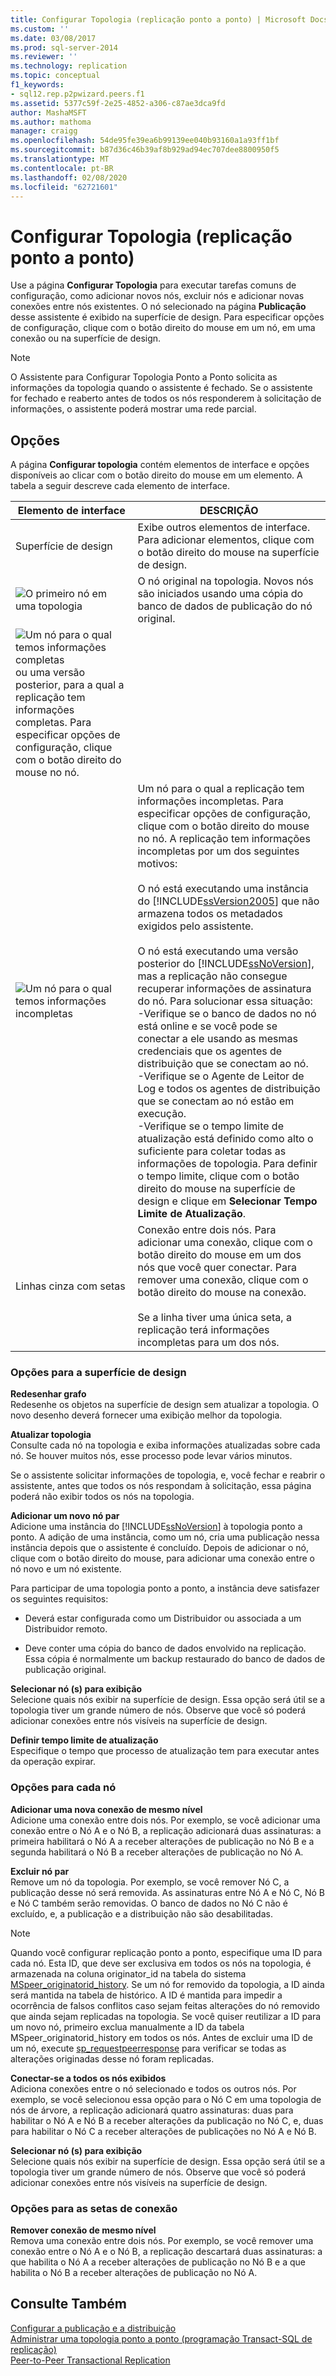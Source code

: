 ```yaml
---
title: Configurar Topologia (replicação ponto a ponto) | Microsoft Docs
ms.custom: ''
ms.date: 03/08/2017
ms.prod: sql-server-2014
ms.reviewer: ''
ms.technology: replication
ms.topic: conceptual
f1_keywords:
- sql12.rep.p2pwizard.peers.f1
ms.assetid: 5377c59f-2e25-4852-a306-c87ae3dca9fd
author: MashaMSFT
ms.author: mathoma
manager: craigg
ms.openlocfilehash: 54de95fe39ea6b99139ee040b93160a1a93ff1bf
ms.sourcegitcommit: b87d36c46b39af8b929ad94ec707dee8800950f5
ms.translationtype: MT
ms.contentlocale: pt-BR
ms.lasthandoff: 02/08/2020
ms.locfileid: "62721601"
---
```

# <a name="configure-topology-peer-to-peer-replication"></a>Configurar Topologia (replicação ponto a ponto)
  Use a página **Configurar Topologia** para executar tarefas comuns de configuração, como adicionar novos nós, excluir nós e adicionar novas conexões entre nós existentes. O nó selecionado na página **Publicação** desse assistente é exibido na superfície de design. Para especificar opções de configuração, clique com o botão direito do mouse em um nó, em uma conexão ou na superfície de design.  
  
> [!NOTE]  
>  O Assistente para Configurar Topologia Ponto a Ponto solicita as informações da topologia quando o assistente é fechado. Se o assistente for fechado e reaberto antes de todos os nós responderem à solicitação de informações, o assistente poderá mostrar uma rede parcial.  
  
## <a name="options"></a>Opções  
 A página **Configurar topologia** contém elementos de interface e opções disponíveis ao clicar com o botão direito do mouse em um elemento. A tabela a seguir descreve cada elemento de interface.  
  
|Elemento de interface|DESCRIÇÃO|  
|-----------------------|-----------------|  
|Superfície de design|Exibe outros elementos de interface. Para adicionar elementos, clique com o botão direito do mouse na superfície de design.|  
|![O primeiro nó em uma topologia](media/p2pwizard-firstnode.gif "O primeiro nó em uma topologia")|O nó original na topologia. Novos nós são iniciados usando uma cópia do banco de dados de publicação do nó original.|  
|![Um nó para o qual temos informações completas](media/p2pwizard-complete.gif "Um nó para o qual temos informações completas") ou uma versão posterior, para a qual a replicação tem informações completas. Para especificar opções de configuração, clique com o botão direito do mouse no nó.|  
|![Um nó para o qual temos informações incompletas](media/p2pwizard-incomplete.gif "Um nó para o qual temos informações incompletas")|Um nó para o qual a replicação tem informações incompletas. Para especificar opções de configuração, clique com o botão direito do mouse no nó. A replicação tem informações incompletas por um dos seguintes motivos:<br /><br /> O nó está executando uma instância do [!INCLUDE[ssVersion2005](../../includes/ssversion2005-md.md)] que não armazena todos os metadados exigidos pelo assistente.<br /><br /> O nó está executando uma versão posterior do [!INCLUDE[ssNoVersion](../../includes/ssnoversion-md.md)], mas a replicação não consegue recuperar informações de assinatura do nó. Para solucionar essa situação:<br />-Verifique se o banco de dados no nó está online e se você pode se conectar a ele usando as mesmas credenciais que os agentes de distribuição que se conectam ao nó.<br />-Verifique se o Agente de Leitor de Log e todos os agentes de distribuição que se conectam ao nó estão em execução.<br />-Verifique se o tempo limite de atualização está definido como alto o suficiente para coletar todas as informações de topologia. Para definir o tempo limite, clique com o botão direito do mouse na superfície de design e clique em **Selecionar Tempo Limite de Atualização**.|  
|Linhas cinza com setas|Conexão entre dois nós. Para adicionar uma conexão, clique com o botão direito do mouse em um dos nós que você quer conectar. Para remover uma conexão, clique com o botão direito do mouse na conexão.<br /><br /> Se a linha tiver uma única seta, a replicação terá informações incompletas para um dos nós.|  
  
### <a name="options-for-the-design-surface"></a>Opções para a superfície de design  
 **Redesenhar grafo**  
 Redesenhe os objetos na superfície de design sem atualizar a topologia. O novo desenho deverá fornecer uma exibição melhor da topologia.  
  
 **Atualizar topologia**  
 Consulte cada nó na topologia e exiba informações atualizadas sobre cada nó. Se houver muitos nós, esse processo pode levar vários minutos.  
  
 Se o assistente solicitar informações de topologia, e, você fechar e reabrir o assistente, antes que todos os nós respondam à solicitação, essa página poderá não exibir todos os nós na topologia.  
  
 **Adicionar um novo nó par**  
 Adicione uma instância do [!INCLUDE[ssNoVersion](../../includes/ssnoversion-md.md)] à topologia ponto a ponto. A adição de uma instância, como um nó, cria uma publicação nessa instância depois que o assistente é concluído. Depois de adicionar o nó, clique com o botão direito do mouse, para adicionar uma conexão entre o nó novo e um nó existente.  
  
 Para participar de uma topologia ponto a ponto, a instância deve satisfazer os seguintes requisitos:  
  
-   Deverá estar configurada como um Distribuidor ou associada a um Distribuidor remoto.  
  
-   Deve conter uma cópia do banco de dados envolvido na replicação. Essa cópia é normalmente um backup restaurado do banco de dados de publicação original.  
  
 **Selecionar nó (s) para exibição**  
 Selecione quais nós exibir na superfície de design. Essa opção será útil se a topologia tiver um grande número de nós. Observe que você só poderá adicionar conexões entre nós visíveis na superfície de design.  
  
 **Definir tempo limite de atualização**  
 Especifique o tempo que processo de atualização tem para executar antes da operação expirar.  
  
### <a name="options-for-each-node"></a>Opções para cada nó  
 **Adicionar uma nova conexão de mesmo nível**  
 Adicione uma conexão entre dois nós. Por exemplo, se você adicionar uma conexão entre o Nó A e o Nó B, a replicação adicionará duas assinaturas: a primeira habilitará o Nó A a receber alterações de publicação no Nó B e a segunda habilitará o Nó B a receber alterações de publicação no Nó A.  
  
 **Excluir nó par**  
 Remove um nó da topologia. Por exemplo, se você remover Nó C, a publicação desse nó será removida. As assinaturas entre Nó A e Nó C, Nó B e Nó C também serão removidas. O banco de dados no Nó C não é excluído, e, a publicação e a distribuição não são desabilitadas.  
  
> [!NOTE]  
>  Quando você configurar replicação ponto a ponto, especifique uma ID para cada nó. Esta ID, que deve ser exclusiva em todos os nós na topologia, é armazenada na coluna originator_id na tabela do sistema [MSpeer_originatorid_history](/sql/relational-databases/system-tables/mspeer-originatorid-history-transact-sql). Se um nó for removido da topologia, a ID ainda será mantida na tabela de histórico. A ID é mantida para impedir a ocorrência de falsos conflitos caso sejam feitas alterações do nó removido que ainda sejam replicadas na topologia. Se você quiser reutilizar a ID para um novo nó, primeiro exclua manualmente a ID da tabela MSpeer_originatorid_history em todos os nós. Antes de excluir uma ID de um nó, execute [sp_requestpeerresponse](/sql/relational-databases/system-stored-procedures/sp-requestpeerresponse-transact-sql) para verificar se todas as alterações originadas desse nó foram replicadas.  
  
 **Conectar-se a todos os nós exibidos**  
 Adiciona conexões entre o nó selecionado e todos os outros nós. Por exemplo, se você selecionou essa opção para o Nó C em uma topologia de nós de árvore, a replicação adicionará quatro assinaturas: duas para habilitar o Nó A e Nó B a receber alterações da publicação no Nó C, e, duas para habilitar o Nó C a receber alterações de publicações no Nó A e Nó B.  
  
 **Selecionar nó (s) para exibição**  
 Selecione quais nós exibir na superfície de design. Essa opção será útil se a topologia tiver um grande número de nós. Observe que você só poderá adicionar conexões entre nós visíveis na superfície de design.  
  
### <a name="options-for-the-connection-arrows"></a>Opções para as setas de conexão  
 **Remover conexão de mesmo nível**  
 Remova uma conexão entre dois nós. Por exemplo, se você remover uma conexão entre o Nó A e o Nó B, a replicação descartará duas assinaturas: a que habilita o Nó A a receber alterações de publicação no Nó B e a que habilita o Nó B a receber alterações de publicação no Nó A.  
  
## <a name="see-also"></a>Consulte Também  
 [Configurar a publicação e a distribuição](configure-publishing-and-distribution.md)   
 [Administrar uma topologia ponto a ponto &#40;programação Transact-SQL de replicação&#41;](administration/administer-a-peer-to-peer-topology-replication-transact-sql-programming.md)   
 [Peer-to-Peer Transactional Replication](transactional/peer-to-peer-transactional-replication.md)  
  
  
